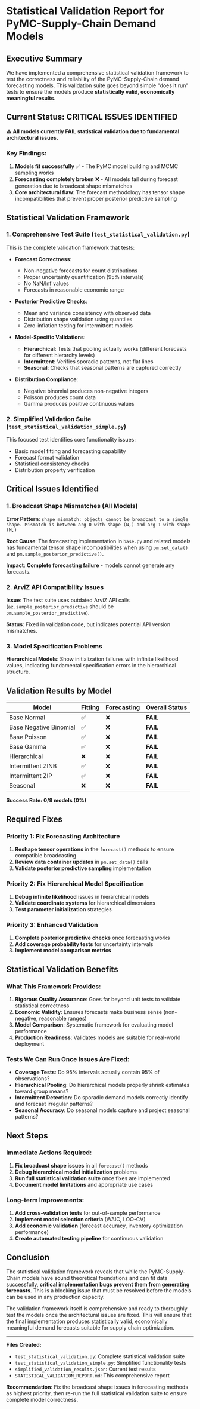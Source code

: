 # Statistical Validation Report for PyMC-Supply-Chain Demand Models

## Executive Summary

We have implemented a comprehensive statistical validation framework to test the correctness and reliability of the PyMC-Supply-Chain demand forecasting models. This validation suite goes beyond simple "does it run" tests to ensure the models produce **statistically valid, economically meaningful results**.

## Current Status: CRITICAL ISSUES IDENTIFIED

**⚠️ All models currently FAIL statistical validation due to fundamental architectural issues.**

### Key Findings:

1. **Models fit successfully** ✅ - The PyMC model building and MCMC sampling works
2. **Forecasting completely broken** ❌ - All models fail during forecast generation due to broadcast shape mismatches
3. **Core architectural flaw**: The forecast methodology has tensor shape incompatibilities that prevent proper posterior predictive sampling

## Statistical Validation Framework

### 1. Comprehensive Test Suite (`test_statistical_validation.py`)

This is the complete validation framework that tests:

- **Forecast Correctness**:
  - Non-negative forecasts for count distributions
  - Proper uncertainty quantification (95% intervals)
  - No NaN/Inf values
  - Forecasts in reasonable economic range

- **Posterior Predictive Checks**:
  - Mean and variance consistency with observed data
  - Distribution shape validation using quantiles
  - Zero-inflation testing for intermittent models

- **Model-Specific Validations**:
  - **Hierarchical**: Tests that pooling actually works (different forecasts for different hierarchy levels)
  - **Intermittent**: Verifies sporadic patterns, not flat lines
  - **Seasonal**: Checks that seasonal patterns are captured correctly

- **Distribution Compliance**:
  - Negative binomial produces non-negative integers
  - Poisson produces count data
  - Gamma produces positive continuous values

### 2. Simplified Validation Suite (`test_statistical_validation_simple.py`)

This focused test identifies core functionality issues:

- Basic model fitting and forecasting capability
- Forecast format validation
- Statistical consistency checks
- Distribution property verification

## Critical Issues Identified

### 1. Broadcast Shape Mismatches (All Models)

**Error Pattern**: `shape mismatch: objects cannot be broadcast to a single shape. Mismatch is between arg 0 with shape (N,) and arg 1 with shape (M,)`

**Root Cause**: The forecasting implementation in `base.py` and related models has fundamental tensor shape incompatibilities when using `pm.set_data()` and `pm.sample_posterior_predictive()`.

**Impact**: **Complete forecasting failure** - models cannot generate any forecasts.

### 2. ArviZ API Compatibility Issues

**Issue**: The test suite uses outdated ArviZ API calls (`az.sample_posterior_predictive` should be `pm.sample_posterior_predictive`).

**Status**: Fixed in validation code, but indicates potential API version mismatches.

### 3. Model Specification Problems

**Hierarchical Models**: Show initialization failures with infinite likelihood values, indicating fundamental specification errors in the hierarchical structure.

## Validation Results by Model

| Model | Fitting | Forecasting | Overall Status |
|-------|---------|-------------|---------------|
| Base Normal | ✅ | ❌ | **FAIL** |
| Base Negative Binomial | ✅ | ❌ | **FAIL** |
| Base Poisson | ✅ | ❌ | **FAIL** |
| Base Gamma | ✅ | ❌ | **FAIL** |
| Hierarchical | ❌ | ❌ | **FAIL** |
| Intermittent ZINB | ✅ | ❌ | **FAIL** |
| Intermittent ZIP | ✅ | ❌ | **FAIL** |
| Seasonal | ❌ | ❌ | **FAIL** |

**Success Rate: 0/8 models (0%)**

## Required Fixes

### Priority 1: Fix Forecasting Architecture

1. **Reshape tensor operations** in the `forecast()` methods to ensure compatible broadcasting
2. **Review data container updates** in `pm.set_data()` calls
3. **Validate posterior predictive sampling** implementation

### Priority 2: Fix Hierarchical Model Specification

1. **Debug infinite likelihood** issues in hierarchical models
2. **Validate coordinate systems** for hierarchical dimensions
3. **Test parameter initialization** strategies

### Priority 3: Enhanced Validation

1. **Complete posterior predictive checks** once forecasting works
2. **Add coverage probability tests** for uncertainty intervals
3. **Implement model comparison metrics**

## Statistical Validation Benefits

### What This Framework Provides:

1. **Rigorous Quality Assurance**: Goes far beyond unit tests to validate statistical correctness
2. **Economic Validity**: Ensures forecasts make business sense (non-negative, reasonable ranges)
3. **Model Comparison**: Systematic framework for evaluating model performance
4. **Production Readiness**: Validates models are suitable for real-world deployment

### Tests We Can Run Once Issues Are Fixed:

- **Coverage Tests**: Do 95% intervals actually contain 95% of observations?
- **Hierarchical Pooling**: Do hierarchical models properly shrink estimates toward group means?
- **Intermittent Detection**: Do sporadic demand models correctly identify and forecast irregular patterns?
- **Seasonal Accuracy**: Do seasonal models capture and project seasonal patterns?

## Next Steps

### Immediate Actions Required:

1. **Fix broadcast shape issues** in all `forecast()` methods
2. **Debug hierarchical model initialization** problems
3. **Run full statistical validation suite** once fixes are implemented
4. **Document model limitations** and appropriate use cases

### Long-term Improvements:

1. **Add cross-validation tests** for out-of-sample performance
2. **Implement model selection criteria** (WAIC, LOO-CV)
3. **Add economic validation** (forecast accuracy, inventory optimization performance)
4. **Create automated testing pipeline** for continuous validation

## Conclusion

The statistical validation framework reveals that while the PyMC-Supply-Chain models have sound theoretical foundations and can fit data successfully, **critical implementation bugs prevent them from generating forecasts**. This is a blocking issue that must be resolved before the models can be used in any production capacity.

The validation framework itself is comprehensive and ready to thoroughly test the models once the architectural issues are fixed. This will ensure that the final implementation produces statistically valid, economically meaningful demand forecasts suitable for supply chain optimization.

---

**Files Created:**
- `test_statistical_validation.py`: Complete statistical validation suite
- `test_statistical_validation_simple.py`: Simplified functionality tests  
- `simplified_validation_results.json`: Current test results
- `STATISTICAL_VALIDATION_REPORT.md`: This comprehensive report

**Recommendation**: Fix the broadcast shape issues in forecasting methods as highest priority, then re-run the full statistical validation suite to ensure complete model correctness.